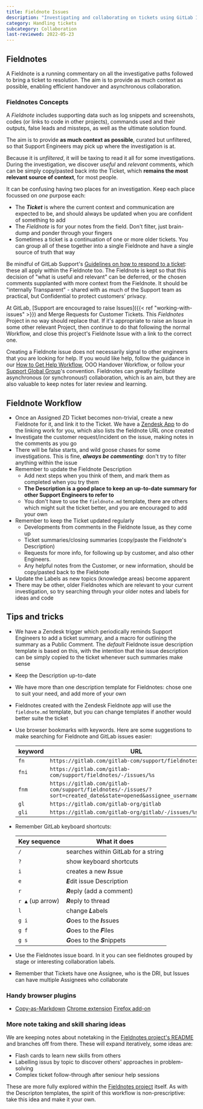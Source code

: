 ```yaml
---
title: Fieldnote Issues
description: "Investigating and collaborating on tickets using GitLab Issues"
category: Handling tickets
subcategory: Collaboration
last-reviewed: 2022-05-23
---
```


## Fieldnotes

A Fieldnote is a running commentary on all the investigative paths followed to bring a ticket to resolution. The aim is to provide as much context as possible, enabling efficient handover and asynchronous collaboration.

### Fieldnotes Concepts

A *Fieldnote* includes supporting data such as log snippets and screenshots, codes (or links to code in other projects), commands used and their outputs, false leads and missteps, as well as the ultimate solution found.

The aim is to provide **as much context as possible**, curated but unfiltered, so that Support Engineers may pick up where the investigation is at.

Because it is *unfiltered*, it will be taxing to read it all for some investigations. During the investigation, we discover *useful* and *relevant* comments, which can be simply copy/pasted back into the Ticket, which **remains the most relevant source of context**, for most people.

It can be confusing having two places for an investigation. Keep each place focussed on *one* purpose each:

- The ***Ticket*** is where the current context and communication are expected to be, and should always be updated when you are confident of something to add
- The *Fieldnote* is for your notes from the field. Don't filter, just brain-dump and ponder through your fingers
- Sometimes a ticket is a continuation of one or more older tickets. You can group all of these together into a single Fieldnote and have a single source of truth that way

Be mindful of GitLab Support's [Guidelines on how to respond to a ticket](/handbook/support/workflows/how-to-respond-to-tickets): these all apply within the Fieldnote too. The Fieldnote is kept so that this decision of "what is useful and relevant" can be deferred, or the chosen comments supplanted with more context from the Fieldnote. It should be "internally Transparent" - shared with as much of the Support team as practical, but Confidential to protect customers' privacy.

At GitLab, [Support are encouraged to raise Issues]({{< ref "working-with-issues" >}}) and Merge Requests for Customer Tickets. This *Fieldnotes* Project in no way should replace that. If it's appropriate to raise an Issue in some other relevant Project, then continue to do that following the normal Workflow, and close this project's Fieldnote Issue with a link to the correct one.

Creating a Fieldnote issue does not necessarily signal to other engineers that you are looking for help. If you would like help, follow the guidance in our [How to Get Help Workflow](/handbook/support/workflows/how-to-get-help), OOO Handover Workflow, or follow your [Support Global Group](/handbook/support/support-global-groups/)'s convention. Fieldnotes can greatly facilitate asynchronous (or synchronous!) collaboration, which is an aim, but they are also valuable to keep notes for later review and learning.

## Fieldnote Workflow

- Once an Assigned ZD Ticket becomes non-trivial, create a new Fieldnote for it, and link it to the Ticket. We have a [Zendesk App](https://gitlab.com/gitlab-com/support/support-ops/zendesk-global/zendesk-apps/fieldnotes-app/) to do the linking work for you, which also lists the fieldnote URL once created
- Investigate the customer request/incident on the issue, making notes in the comments as you go
- There will be false starts, and wild goose chases for some investigations. This is fine, ***always be commenting***: don't try to filter anything within the issue
- Remember to update the Fieldnote Description
  - Add next steps when you think of them, and mark them as completed when you try them
  - **The Description is a good place to keep an up-to-date summary for other Support Engineers to refer to**
  - You don't have to use the `fieldnote.md` template, there are others which might suit the ticket better, and you are encouraged to add your own
- Remember to keep the Ticket updated regularly
  - Developments from comments in the Fieldnote Issue, as they come up
  - Ticket summaries/closing summaries (copy/paste the Fieldnote's Description)
  - Requests for more info, for following up by customer, and also other Engineers.
  - Any helpful notes from the Customer, or new information, should be copy/pasted back to the Fieldnote
- Update the Labels as new topics (knowledge areas) become apparent
- There may be other, older Fieldnotes which are relevant to your current investigation, so try searching through your older notes and labels for ideas and code

## Tips and tricks

- We have a Zendesk trigger which periodically reminds Support Engineers to add a ticket summary, and a macro for outlining the summary as a Public Comment.  The *default* Fieldnote issue description template is based on this, with the intention that the issue description can be simply copied to the ticket whenever such summaries make sense

- Keep the Description up-to-date

- We have more than one description template for Fieldnotes: chose one to suit your need, and add more of your own

- Fieldnotes created with the Zendesk Fieldnote app will use the `fieldnote.md` template, but you can change templates if another would better suite the ticket

- Use browser bookmarks with keywords. Here are some suggestions to make searching for Fieldnote and GitLab issues easier:

    | keyword | URL |
    |--|--|
    | `fn` | `https://gitlab.com/gitlab-com/support/fieldnotes/` |
    | `fni` | `https://gitlab.com/gitlab-com/support/fieldnotes/-/issues/%s` |
    | `fnm` | `https://gitlab.com/gitlab-com/support/fieldnotes/-/issues/?sort=created_date&state=opened&assignee_username[]=auser` |
    | `gl` | `https://gitlab.com/gitlab-org/gitlab` |
    | `gli` | `https://gitlab.com/gitlab-org/gitlab/-/issues/%s` |

- Remember GitLab keyboard shortcuts:

  | Key sequence | What it does |
  | -- | -- |
  | `/` | searches within GitLab for a string |
  | `?` | show keyboard shortcuts |
  | `i` | creates a new ***I***ssue |
  | `e`| ***E***dit issue Description |
  | `r` | ***R***eply (add a comment) |
  | `r ▲` (up arrow)| ***R***eply to thread |
  | `l` | change ***L***abels |
  | `g i` | ***G***oes to the ***I***ssues |
  | `g f` | ***G***oes to the ***F***iles |
  | `g s` | ***G***oes to the ***S***nippets |

- Use the Fieldnotes issue board. In it you can see fieldnotes grouped by stage or interesting collaboration labels.

- Remember that Tickets have one Assignee, who is the DRI, but Issues can have multiple Assignees who collaborate

### Handy browser plugins

- [Copy-as-Markdown](https://github.com/notlmn/copy-as-markdown#-copy-as-markdown) [Chrome extension](https://chrome.google.com/webstore/detail/copy-as-markdown/nlaionblcaejecbkcillglodmmfhjhfi/) [Firefox add-on](https://addons.mozilla.org/en-US/firefox/addon/cpy-as-md/)

### More note taking and skill sharing ideas

We are keeping notes about notetaking in the [Fieldnotes project's README](https://gitlab.com/gitlab-com/support/fieldnotes/-/blob/main/README.md) and branches off from there. These will expand iteratively, some ideas are:

- Flash cards to learn new skills from others
- Labelling issus by topic to discover others' approaches in problem-solving
- Complex ticket follow-through after seniour help sessions

These are more fully explored within the [Fieldnotes project](https://gitlab.com/gitlab-com/support/fieldnotes/) itself. As with the Descripton templates, the spirit of this workflow is non-prescriptive: take this idea and make it your own.
